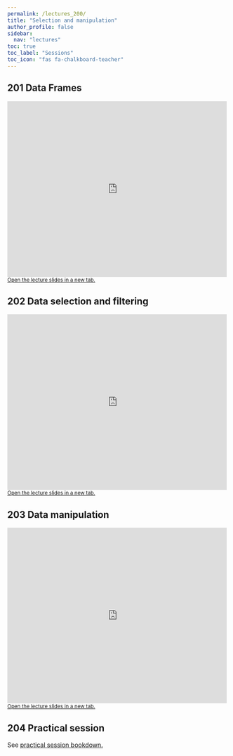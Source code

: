 ```yaml
---
permalink: /lectures_200/
title: "Selection and manipulation"
author_profile: false
sidebar:
  nav: "lectures"
toc: true
toc_label: "Sessions"
toc_icon: "fas fa-chalkboard-teacher"
---
```



## 201 Data Frames

<div style="position: relative; width: 500px; height: 400px;">
<iframe src="https://sdesabbata.github.io/granolarr/lectures/html/201_L_DataFrames.html" title="201_L_DataFrames" frameborder="0" style="width: 1000px; height: 800px; -webkit-transform: scale(0.5) translate(-500px,-400px);-moz-transform: scale(0.5) translate(-500px,-400px); "></iframe>
</div>

<small>
<a href="https://sdesabbata.github.io/granolarr/lectures/html/201_L_DataFrames" target="_blank">Open the lecture slides in a new tab.</a>
</small>

## 202 Data selection and filtering

<div style="position: relative; width: 500px; height: 400px;">
<iframe src="https://sdesabbata.github.io/granolarr/lectures/html/202_L_SelectionFiltering.html" title="202_L_SelectionFiltering" frameborder="0" style="width: 1000px; height: 800px; -webkit-transform: scale(0.5) translate(-500px,-400px);-moz-transform: scale(0.5) translate(-500px,-400px); "></iframe>
</div>

<small>
<a href="https://sdesabbata.github.io/granolarr/lectures/html/202_L_SelectionFiltering" target="_blank">Open the lecture slides in a new tab.</a>
</small>

## 203 Data manipulation

<div style="position: relative; width: 500px; height: 400px;">
<iframe src="https://sdesabbata.github.io/granolarr/lectures/html/203_L_DataManipulation.html" title="203_L_DataManipulation" frameborder="0" style="width: 1000px; height: 800px; -webkit-transform: scale(0.5) translate(-500px,-400px);-moz-transform: scale(0.5) translate(-500px,-400px); "></iframe>
</div>

<small>
<a href="https://sdesabbata.github.io/granolarr/lectures/html/203_L_DataManipulation" target="_blank">Open the lecture slides in a new tab.</a>
</small>

## 204 Practical session

See <a href="https://sdesabbata.github.io/granolarr/practicals/bookdown/data-wrangling-pt-1" target="_blank">practical session bookdown.</a>